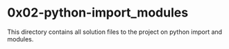 # 0x02-python-import_modules

This directory contains all solution files to the project on python import and modules.